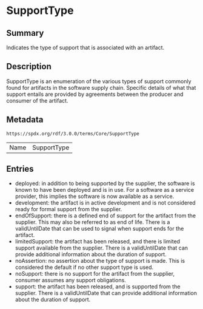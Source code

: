 <!-- Automatically generated by spec-parser v2.1.0 on 2024-06-17T15:44:58.460830+00:00 -->
<!-- SPDX-License-Identifier: Community-Spec-1.0 -->

# SupportType

## Summary

Indicates the type of support that is associated with an artifact.


## Description

SupportType is an enumeration of the various types of support commonly found for artifacts in the software supply chain. Specific details of what that support entails are provided by agreements between the producer and consumer of the artifact.


## Metadata

`https://spdx.org/rdf/3.0.0/terms/Core/SupportType`


| | |
|---|---|
| Name | SupportType |




## Entries

- deployed: in addition to being supported by the supplier, the software is known to have been deployed and is in use.  For a software as a service provider, this implies the software is now available as a service.
- development: the artifact is in active development and is not considered ready for formal support from the supplier.
- endOfSupport: there is a defined end of support for the artifact from the supplier.  This may also be referred to as end of life. There is a validUntilDate that can be used to signal when support ends for the artifact.
- limitedSupport: the artifact has been released, and there is limited support available from the supplier. There is a validUntilDate that can provide additional information about the duration of support.
- noAssertion: no assertion about the type of support is made.   This is considered the default if no other support type is used.
- noSupport: there is no support for the artifact from the supplier, consumer assumes any support obligations.
- support: the artifact has been released, and is supported from the supplier.   There is a validUntilDate that can provide additional information about the duration of support.

